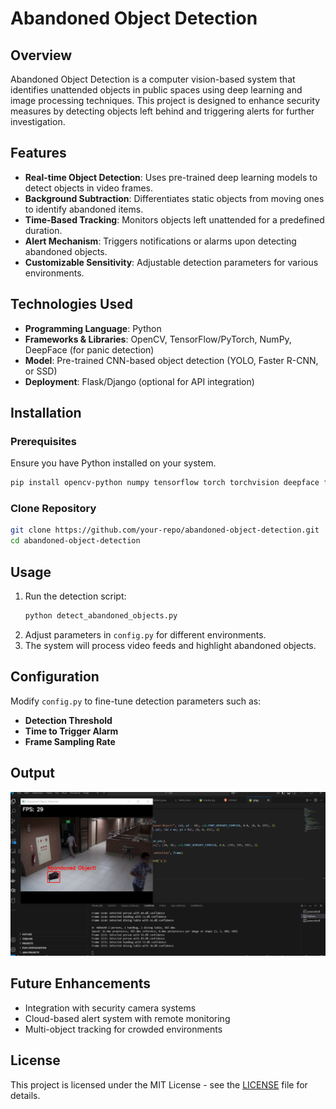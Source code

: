 # Abandoned Object Detection

## Overview
Abandoned Object Detection is a computer vision-based system that identifies unattended objects in public spaces using deep learning and image processing techniques. This project is designed to enhance security measures by detecting objects left behind and triggering alerts for further investigation.

## Features
- **Real-time Object Detection**: Uses pre-trained deep learning models to detect objects in video frames.
- **Background Subtraction**: Differentiates static objects from moving ones to identify abandoned items.
- **Time-Based Tracking**: Monitors objects left unattended for a predefined duration.
- **Alert Mechanism**: Triggers notifications or alarms upon detecting abandoned objects.
- **Customizable Sensitivity**: Adjustable detection parameters for various environments.

## Technologies Used
- **Programming Language**: Python
- **Frameworks & Libraries**: OpenCV, TensorFlow/PyTorch, NumPy, DeepFace (for panic detection)
- **Model**: Pre-trained CNN-based object detection (YOLO, Faster R-CNN, or SSD)
- **Deployment**: Flask/Django (optional for API integration)

## Installation
### Prerequisites
Ensure you have Python installed on your system.

```sh
pip install opencv-python numpy tensorflow torch torchvision deepface flask
```

### Clone Repository
```sh
git clone https://github.com/your-repo/abandoned-object-detection.git
cd abandoned-object-detection
```

## Usage
1. Run the detection script:
   ```sh
   python detect_abandoned_objects.py
   ```
2. Adjust parameters in `config.py` for different environments.
3. The system will process video feeds and highlight abandoned objects.

## Configuration
Modify `config.py` to fine-tune detection parameters such as:
- **Detection Threshold**
- **Time to Trigger Alarm**
- **Frame Sampling Rate**

## Output
![Detection Output](output.PNG)



## Future Enhancements
- Integration with security camera systems
- Cloud-based alert system with remote monitoring
- Multi-object tracking for crowded environments


## License
This project is licensed under the MIT License - see the [LICENSE](LICENSE) file for details.

